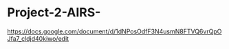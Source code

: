 # Project-2-AIRS-

https://docs.google.com/document/d/1dNPosOdfF3N4usmN8FTVQ6vrQpOJfa7_cldjd40kiwo/edit
